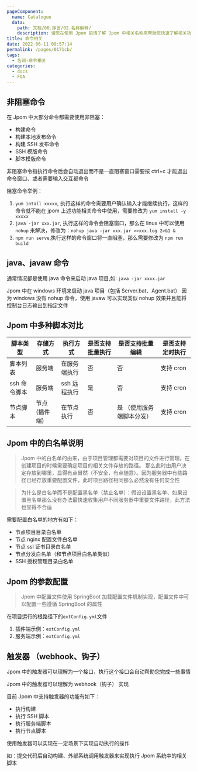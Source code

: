 ```yaml
---
pageComponent:
  name: Catalogue
  data:
    path: 文档/00.序言/02.名称解释/
    description: 请您在使用 Jpom 前请了解 Jpom 中相关名称来帮助您快速了解相关功能。
title: 命令相关
date: 2022-06-11 09:57:14
permalink: /pages/0171cb/
tags: 
  - 名词-命令相关
categories: 
  - docs
  - FQA
---
```


## 非阻塞命令

在 Jpom 中大部分命令都需要使用非阻塞：

- 构建命令
- 构建本地发布命令
- 构建 SSH 发布命令
- SSH 模版命令
- 脚本模版命令

非阻塞命令指执行命令后会自动退出而不是一直阻塞窗口需要按 ctrl+c 才能退出命令窗口、或者需要输入交互都命令

阻塞命令举例：

1. `yum intall xxxxx`, 执行这样的命令需要用户确认输入才能继续执行，这样的命令就不能在 jpom 上述功能相关命令中使用，需要修改为 `yum install -y xxxxx`
2. `java -jar xxx.jar`, 执行这样的命令会阻塞窗口，那么在 linux 中可以使用 `nohup` 来解决，修改为：`nohup java -jar xxx.jar >>xxx.log 2>&1 &`
3. `npm run serve`,执行这样的命令窗口将一直阻塞，那么需要修改为 `npm run build`

## java、javaw 命令

通常情况都是使用 java 命令来启动 java 项目,如: `java -jar xxxx.jar`

Jpom 中在 windows 环境来启动 java 项目（包括 Server.bat、Agent.bat） 因为 windows 没有 nohup 命令，使用 javaw 可以实现类似 nohup 效果并且能将控制台日志输出到指定文件

## Jpom 中多种脚本对比

| 脚本类型 | 存储方式     | 执行方式      | 是否支持批量执行 | 是否支持批量编辑      | 是否支持定时执行   | 
|------|----------|-----------|---------|---------------|------------| 
| 脚本列表 | 服务端      | 在服务端执行    | 否   | 否             | 支持 cron    |
| ssh 命令脚本| 服务端      | ssh 远程执行  | 是 | 否             | 支持 cron    |
| 节点脚本| 节点(插件端)  | 在节点执行 | 否   | 是 （使用服务端脚本分发） | 支持 cron    |

## Jpom 中的白名单说明

> Jpom 中的白名单的由来，由于项目管理都需要对项目的文件进行管理。在创建项目的时候需要确定项目的相关文件存放的路径。
> 那么此时由用户决定存放到哪里，显得有点冒然（不安全，有点随意）。因为服务器中有些路径已经存放重要配置文件，此时项目路径相同那么必然没有任何安全性

> 为什么是白名单而不是配置黑名单（禁止名单）：假设设置黑名单、如果设置黑名单那么没有办法最快速收集用户不同服务器中重要文件路径，此方法也显得不合适

需要配置白名单的地方有如下：

- 节点项目目录白名单
- 节点 nginx 配置文件白名单
- 节点 ssl 证书目录白名单
- 节点分发白名单（和节点项目白名单类似）
- SSH 授权管理目录白名单

## Jpom 的参数配置

> Jpom 中配置文件使用 SpringBoot 加载配置文件机制实现，配置文件中可以配置一些遵循 SpringBoot 的属性

在项目运行的根路径下的`extConfig.yml`文件
1. 插件端示例：`extConfig.yml`
2. 服务端示例：`extConfig.yml`

## 触发器 （webhook、钩子）

Jpom 中的触发器可以理解为一个接口，执行这个接口会自动帮助您完成一些事情

Jpom 中的触发器可以理解为 webhook（钩子） 实现

目前 Jpom 中支持触发器的功能有如下：

- 执行构建
- 执行 SSH 脚本
- 执行服务端脚本
- 执行节点脚本

使用触发器可以实现在一定场景下实现自动执行的操作

如：提交代码后自动构建、外部系统调用触发器来实现执行 Jpom 系统中的相关脚本
